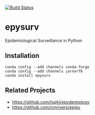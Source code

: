 [![Build Status](https://travis-ci.com/JarnoRFB/epysurv.svg?token=dmY4GfBz2Rs5oxYeuMhW&branch=master)](https://travis-ci.com/JarnoRFB/epysurv)

# epysurv
Epidemiological Surveillance in Python


## Installation

    conda config --add channels conda-forge 
    conda config --add channels jarnorfb 
    conda install epysurv

    
## Related Projects
* https://github.com/lvphj/epydemiology
* https://github.com/cmrivers/epipy